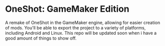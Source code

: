 # OneShot: GameMaker Edition
A remake of OneShot in the GameMaker engine, allowing for easier creation of mods. You'll be able to export the project to a variety of platforms, including Android and Linux.
This repo will be updated soon when i have a good amount of things to show off.
